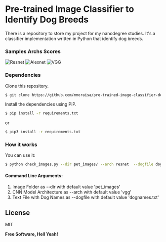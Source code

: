 # Pre-trained Image Classifier to Identify Dog Breeds

There is a repository to store my project for my nanodegree studies. It's a classifier implementation written in Python that identify dog breeds.

### Samples Archs Scores
![Resnet](https://s3.amazonaws.com/in3d-site/portfolio/pre-trained-image-classifier-dog-breed/resnet.jpeg "Resnet")
![Alexnet](https://s3.amazonaws.com/in3d-site/portfolio/pre-trained-image-classifier-dog-breed/alexnet.jpeg "Alexnet")
![VGG](https://s3.amazonaws.com/in3d-site/portfolio/pre-trained-image-classifier-dog-breed/vgg.jpeg "VGG")

### Dependencies

Clone this repository.

```sh
$ git clone https://github.com/mmoraisa/pre-trained-image-classifier-dog-breed
```

Install the dependencies using PIP.

```sh
$ pip install -r requirements.txt
```
or

```sh
$ pip3 install -r requirements.txt
```

### How it works

You can use it:

```sh
$ python check_images.py --dir pet_images/ --arch resnet  --dogfile dognames.txt > resnet_pet-images.txt
```
#### Command Line Arguments:
  1. Image Folder as --dir with default value 'pet_images'
  2. CNN Model Architecture as --arch with default value 'vgg'
  3. Text File with Dog Names as --dogfile with default value 'dognames.txt'

License
----

MIT


**Free Software, Hell Yeah!**
